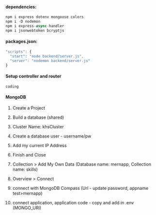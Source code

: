 #### dependencies:
```js
npm i express dotenv mongoose colors
npm i -D nodemon
npm i express-async-handler
npm i jsonwebtoken bcryptjs
```

#### packages.json:
```js
"scripts": {
  "start": "node backend/server.js",
  "server": "nodemon backend/server.js"
}
```
#### Setup controller and router
```
coding

```


#### MongoDB
1. Create a Project
2. Build a database (shared)
3. Cluster Name: khsCluster
4. Create a database user - username/pw
5. Add my current IP Address
6. Finish and Close
7. Collection > Add My Own Data (Database name: mernapp, Collection name: skills)

1. Overview > Connect
2. connect with MongoDB Compass (Url - update password, appname test>mernapp)
3. connect application, application code - copy and add in .env (MONGO_URI)
